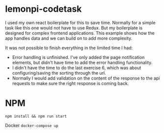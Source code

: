 # lemonpi-codetask

I used my own react boilerplate for this to save time.
Normally for a simple task like this one would not have to use Redux.
But my boilerplate is designed for complex frontend applications.
This example shows how the app handles data and we can build on to add more complexity.

It was not possible to finish everything in the limited time I had:

- Error handling is unfinished. I've only added the page notification elements, but didn't have time to add the error handling functionality.
- I didn't have the time to do the last exercise 6, which was about configuring/saving the sorting through the url.
- Normally I would add validation on the content of the response to the api requests to make sure the right response is coming back.

# NPM

```npm install && npm run start```

Docker
```docker-compose up```
